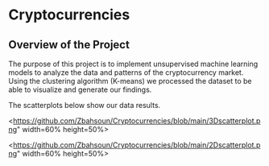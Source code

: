 # Cryptocurrencies

## Overview of the Project

The purpose of this project is to implement unsupervised machine learning models to analyze the data and patterns of the cryptocurrency market. Using the clustering algorithm (K-means) we processed the dataset to be able to visualize and generate our findings. 

The scatterplots below show our data results.

<https://github.com/Zbahsoun/Cryptocurrencies/blob/main/3Dscatterplot.png" width=60% height=50%>


<https://github.com/Zbahsoun/Cryptocurrencies/blob/main/2Dscatterplot.png" width=60% height=50%>
